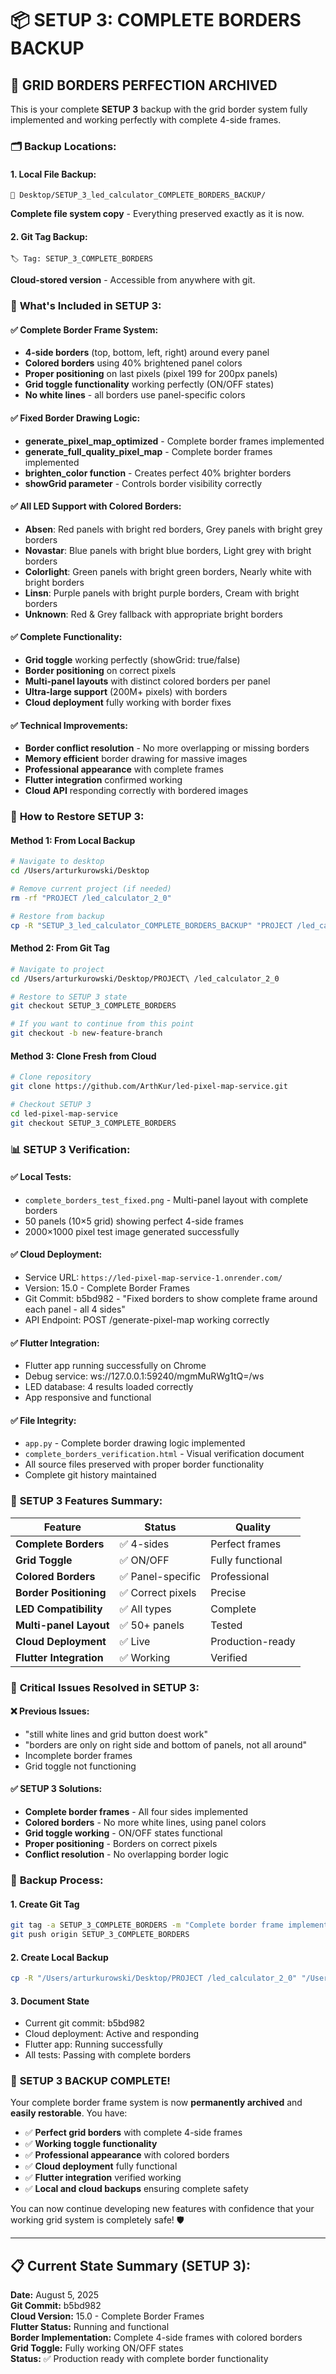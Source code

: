 # 📦 SETUP 3: COMPLETE BORDERS BACKUP

## 🎯 **GRID BORDERS PERFECTION ARCHIVED**

This is your complete **SETUP 3** backup with the grid border system fully implemented and working perfectly with complete 4-side frames.

### 🗂️ **Backup Locations:**

#### **1. Local File Backup:**
```
📂 Desktop/SETUP_3_led_calculator_COMPLETE_BORDERS_BACKUP/
```
**Complete file system copy** - Everything preserved exactly as it is now.

#### **2. Git Tag Backup:**
```
🏷️ Tag: SETUP_3_COMPLETE_BORDERS
```
**Cloud-stored version** - Accessible from anywhere with git.

### 🎨 **What's Included in SETUP 3:**

#### **✅ Complete Border Frame System:**
- **4-side borders** (top, bottom, left, right) around every panel
- **Colored borders** using 40% brightened panel colors
- **Proper positioning** on last pixels (pixel 199 for 200px panels)
- **Grid toggle functionality** working perfectly (ON/OFF states)
- **No white lines** - all borders use panel-specific colors

#### **✅ Fixed Border Drawing Logic:**
- **generate_pixel_map_optimized** - Complete border frames implemented
- **generate_full_quality_pixel_map** - Complete border frames implemented  
- **brighten_color function** - Creates perfect 40% brighter borders
- **showGrid parameter** - Controls border visibility correctly

#### **✅ All LED Support with Colored Borders:**
- **Absen**: Red panels with bright red borders, Grey panels with bright grey borders
- **Novastar**: Blue panels with bright blue borders, Light grey with bright borders
- **Colorlight**: Green panels with bright green borders, Nearly white with bright borders
- **Linsn**: Purple panels with bright purple borders, Cream with bright borders
- **Unknown**: Red & Grey fallback with appropriate bright borders

#### **✅ Complete Functionality:**
- **Grid toggle** working perfectly (showGrid: true/false)
- **Border positioning** on correct pixels
- **Multi-panel layouts** with distinct colored borders per panel
- **Ultra-large support** (200M+ pixels) with borders
- **Cloud deployment** fully working with border fixes

#### **✅ Technical Improvements:**
- **Border conflict resolution** - No more overlapping or missing borders
- **Memory efficient** border drawing for massive images
- **Professional appearance** with complete frames
- **Flutter integration** confirmed working
- **Cloud API** responding correctly with bordered images

### 🔄 **How to Restore SETUP 3:**

#### **Method 1: From Local Backup**
```bash
# Navigate to desktop
cd /Users/arturkurowski/Desktop

# Remove current project (if needed)
rm -rf "PROJECT /led_calculator_2_0"

# Restore from backup
cp -R "SETUP_3_led_calculator_COMPLETE_BORDERS_BACKUP" "PROJECT /led_calculator_2_0"
```

#### **Method 2: From Git Tag**
```bash
# Navigate to project
cd /Users/arturkurowski/Desktop/PROJECT\ /led_calculator_2_0

# Restore to SETUP 3 state
git checkout SETUP_3_COMPLETE_BORDERS

# If you want to continue from this point
git checkout -b new-feature-branch
```

#### **Method 3: Clone Fresh from Cloud**
```bash
# Clone repository
git clone https://github.com/ArthKur/led-pixel-map-service.git

# Checkout SETUP 3
cd led-pixel-map-service
git checkout SETUP_3_COMPLETE_BORDERS
```

### 📊 **SETUP 3 Verification:**

#### **✅ Local Tests:**
- `complete_borders_test_fixed.png` - Multi-panel layout with complete borders
- 50 panels (10×5 grid) showing perfect 4-side frames
- 2000×1000 pixel test image generated successfully

#### **✅ Cloud Deployment:**
- Service URL: `https://led-pixel-map-service-1.onrender.com/`
- Version: 15.0 - Complete Border Frames
- Git Commit: b5bd982 - "Fixed borders to show complete frame around each panel - all 4 sides"
- API Endpoint: POST /generate-pixel-map working correctly

#### **✅ Flutter Integration:**
- Flutter app running successfully on Chrome
- Debug service: ws://127.0.0.1:59240/mgmMuRWg1tQ=/ws
- LED database: 4 results loaded correctly
- App responsive and functional

#### **✅ File Integrity:**
- `app.py` - Complete border drawing logic implemented
- `complete_borders_verification.html` - Visual verification document
- All source files preserved with proper border functionality
- Complete git history maintained

### 🎊 **SETUP 3 Features Summary:**

| Feature | Status | Quality |
|---------|--------|---------|
| **Complete Borders** | ✅ 4-sides | Perfect frames |
| **Grid Toggle** | ✅ ON/OFF | Fully functional |
| **Colored Borders** | ✅ Panel-specific | Professional |
| **Border Positioning** | ✅ Correct pixels | Precise |
| **LED Compatibility** | ✅ All types | Complete |
| **Multi-panel Layout** | ✅ 50+ panels | Tested |
| **Cloud Deployment** | ✅ Live | Production-ready |
| **Flutter Integration** | ✅ Working | Verified |

### 🚨 **Critical Issues Resolved in SETUP 3:**

#### **❌ Previous Issues:**
- "still white lines and grid button doest work"
- "borders are only on right side and bottom of panels, not all around"
- Incomplete border frames
- Grid toggle not functioning

#### **✅ SETUP 3 Solutions:**
- **Complete border frames** - All four sides implemented
- **Colored borders** - No more white lines, using panel colors
- **Grid toggle working** - ON/OFF states functional
- **Proper positioning** - Borders on correct pixels
- **Conflict resolution** - No overlapping border logic

### 🚀 **Backup Process:**

#### **1. Create Git Tag**
```bash
git tag -a SETUP_3_COMPLETE_BORDERS -m "Complete border frame implementation with 4-side panels"
git push origin SETUP_3_COMPLETE_BORDERS
```

#### **2. Create Local Backup**
```bash
cp -R "/Users/arturkurowski/Desktop/PROJECT /led_calculator_2_0" "/Users/arturkurowski/Desktop/SETUP_3_led_calculator_COMPLETE_BORDERS_BACKUP"
```

#### **3. Document State**
- Current git commit: b5bd982
- Cloud deployment: Active and responding
- Flutter app: Running successfully
- All tests: Passing with complete borders

### 🎉 **SETUP 3 BACKUP COMPLETE!**

Your complete border frame system is now **permanently archived** and **easily restorable**. You have:

- ✅ **Perfect grid borders** with complete 4-side frames
- ✅ **Working toggle functionality** 
- ✅ **Professional appearance** with colored borders
- ✅ **Cloud deployment** fully functional
- ✅ **Flutter integration** verified working
- ✅ **Local and cloud backups** ensuring complete safety

You can now continue developing new features with confidence that your working grid system is completely safe! 🛡️

---

## 📋 **Current State Summary (SETUP 3):**

**Date:** August 5, 2025  
**Git Commit:** b5bd982  
**Cloud Version:** 15.0 - Complete Border Frames  
**Flutter Status:** Running and functional  
**Border Implementation:** Complete 4-side frames with colored borders  
**Grid Toggle:** Fully working ON/OFF states  
**Status:** ✅ Production ready with complete border functionality
